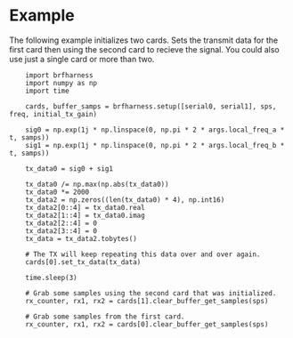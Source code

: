 # Example

The following example initializes two cards. Sets the transmit data for the first
card then using the second card to recieve the signal. You could also use just a
single card or more than two.

```
    import brfharness
    import numpy as np
    import time

    cards, buffer_samps = brfharness.setup([serial0, serial1], sps, freq, initial_tx_gain)

    sig0 = np.exp(1j * np.linspace(0, np.pi * 2 * args.local_freq_a * t, samps))
    sig1 = np.exp(1j * np.linspace(0, np.pi * 2 * args.local_freq_b * t, samps))

    tx_data0 = sig0 + sig1

    tx_data0 /= np.max(np.abs(tx_data0))
    tx_data0 *= 2000
    tx_data2 = np.zeros((len(tx_data0) * 4), np.int16)
    tx_data2[0::4] = tx_data0.real
    tx_data2[1::4] = tx_data0.imag
    tx_data2[2::4] = 0
    tx_data2[3::4] = 0
    tx_data = tx_data2.tobytes()

    # The TX will keep repeating this data over and over again.
    cards[0].set_tx_data(tx_data)

    time.sleep(3)

    # Grab some samples using the second card that was initialized.
    rx_counter, rx1, rx2 = cards[1].clear_buffer_get_samples(sps)

    # Grab some samples from the first card.
    rx_counter, rx1, rx2 = cards[0].clear_buffer_get_samples(sps)
```